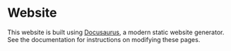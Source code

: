 # Website

This website is built using [Docusaurus](https://docusaurus.io/), a modern static website generator. See the documentation for instructions on modifying these pages.

